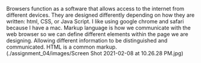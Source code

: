 Browsers function as a software that allows access to the internet from different devices. They are designed differently depending on how they are written: html, CSS, or Java Script. I like using google chrome and safari because I have a mac.
Markup language is how we communicate with the web browser so we can define different elements within the page we are designing. Allowing different information to be distinguished and communicated. HTML is a common markup.
(./assignment_04/images/Screen Shot 2021-02-08 at 10.26.28 PM.jpg)
